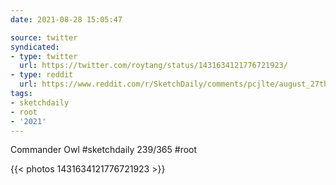 ```yaml
---
date: 2021-08-28 15:05:47

source: twitter
syndicated:
- type: twitter
  url: https://twitter.com/roytang/status/1431634121776721923/
- type: reddit
  url: https://www.reddit.com/r/SketchDaily/comments/pcjlte/august_27th_free_draw_friday/haowbhx/
tags:
- sketchdaily
- root
- '2021'
---
```


Commander Owl #sketchdaily 239/365 #root 

{{< photos 1431634121776721923 >}}